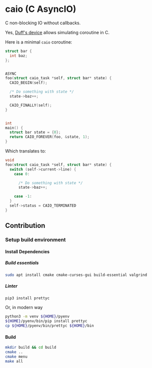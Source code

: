 # caio (C AsyncIO)


C non-blocking IO without callbacks.

Yes, [Duff's device](https://en.wikipedia.org/wiki/Duff%27s_device) allows
simulating coroutine in C.

Here is a minimal `caio` coroutine:

```C
struct bar {
  int baz;
};


ASYNC
foo(struct caio_task *self, struct bar* state) {
  CAIO_BEGIN(self);

  /* Do something with state */
  state->baz++;

  CAIO_FINALLY(self);
}


int
main() {
  struct bar state = {0};
  return CAIO_FOREVER(foo, &state, 1);
}
```

Which translates to:
```C
void
foo(struct caio_task *self, struct bar* state) {
  switch (self->current->line) {
    case 0:

      /* Do something with state */
      state->baz++;

    case -1:
  }
  self->status = CAIO_TERMINATED
}
```


## Contribution

### Setup build environment

#### Install Dependencies
##### Build essentials
```bash
sudo apt install cmake cmake-curses-gui build-essential valgrind
```

##### Linter 
```bash
pip3 install prettyc
```
Or, in modern way
```bash
python3 -m venv ${HOME}/pyenv
${HOME}/pyenv/bin/pip install prettyc
cp ${HOME}/pyenv/bin/prettyc ${HOME}/bin
```

#### Build
```bash
mkdir build && cd build
cmake ..
cmake menu
make all
```
